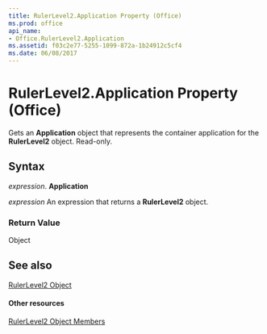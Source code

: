 ```yaml
---
title: RulerLevel2.Application Property (Office)
ms.prod: office
api_name:
- Office.RulerLevel2.Application
ms.assetid: f03c2e77-5255-1099-872a-1b24912c5cf4
ms.date: 06/08/2017
---
```



# RulerLevel2.Application Property (Office)

Gets an  **Application** object that represents the container application for the **RulerLevel2** object. Read-only.


## Syntax

 _expression_. **Application**

 _expression_ An expression that returns a **RulerLevel2** object.


### Return Value

Object


## See also


[RulerLevel2 Object](rulerlevel2-object-office.md)
#### Other resources


[RulerLevel2 Object Members](rulerlevel2-members-office.md)

